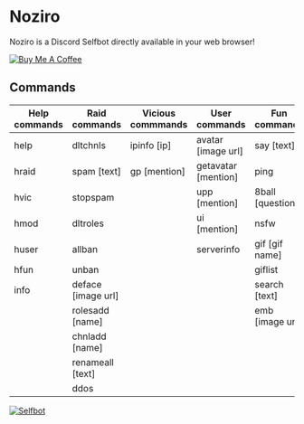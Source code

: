 # Noziro
Noziro is a Discord Selfbot directly available in your web browser!

[![Buy Me A Coffee](https://www.buymeacoffee.com/assets/img/custom_images/orange_img.png)](https://www.buymeacoffee.com/saravenpi)

## Commands
| Help commands | Raid commands | Vicious commmands | User commands | Fun commands |
| ------------- | ------------- | ------------------| --------------| -------------|
| help          | dltchnls      | ipinfo [ip]       | avatar [image url] | say [text] |
| hraid         | spam [text]   | gp [mention]      | getavatar [mention] | ping   |
| hvic          | stopspam      |                   | upp [mention] | 8ball [question] |
| hmod          | dltroles      |                   | ui [mention]  | nsfw         |
| huser         | allban        |                   | serverinfo    | gif [gif name] |
| hfun          | unban         |                   |               | giflist      |
| info          | deface [image url] |              |               | search [text] |
|               | rolesadd [name] |                 |               | emb [image url] |
|               | chnladd [name] |                  |               |              |
|               | renameall [text] |                |               |              |
|               |  ddos |                           |               |              |



[![Selfbot](https://cdn.glitch.com/4b8aec9c-29c7-4306-91f0-537948de80ff%2FCopy%20of%20Noziro.png)](https://noziro.now.sh/selfbot) 

